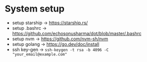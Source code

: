 # System setup

- setup starship -> https://starship.rs/
- setup .bashrc -> https://github.com/echosonusharma/dot/blob/master/.bashrc
- setup nvm -> https://github.com/nvm-sh/nvm
- setup golang -> https://go.dev/doc/install
- ssh key-gen -> `ssh-keygen -t rsa -b 4096 -C "your_email@example.com"`